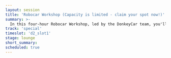 ```yaml
---
layout: session
title: 'Robocar Workshop (Capacity is limited - claim your spot now!)'
summary: >-
  In this four-hour Robocar Workshop, led by the DonkeyCar team, you'll build and race a small self-driving car. You'll be given a pre-assembled car (yours to keep!) and learn how to make it drive around manually to collect training data. Then you'll learn how to implement different types of autopilots and test them in a real track. The event will end with a race and prizes! <a href="https://locate.splashthat.com/workshop-robocar">Sign up now!</a>
track: 'special'
timeslot: 'd2_slot1'
stage: lounge
short_summary:
scheduled: true
---
```

